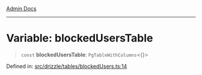 [Admin Docs](/)

***

# Variable: blockedUsersTable

> `const` **blockedUsersTable**: `PgTableWithColumns`\<\{\}\>

Defined in: [src/drizzle/tables/blockedUsers.ts:14](https://github.com/PurnenduMIshra129th/talawa-api/blob/6dd1cb0af1891b88aa61534ec8a6180536cd264f/src/drizzle/tables/blockedUsers.ts#L14)
